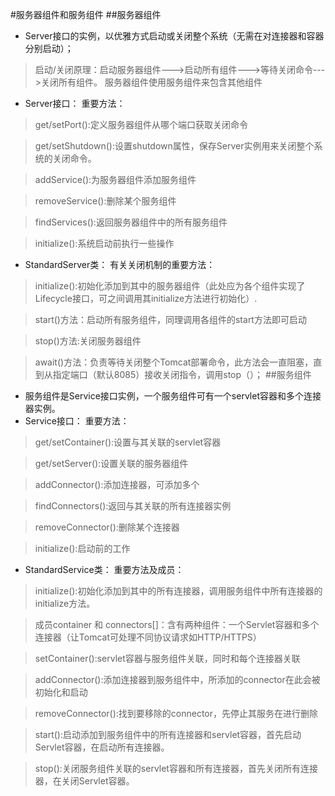 #服务器组件和服务组件
##服务器组件
- Server接口的实例，以优雅方式启动或关闭整个系统（无需在对连接器和容器分别启动）；
>启动/关闭原理：启动服务器组件--->启动所有组件--->等待关闭命令--->关闭所有组件。
>服务器组件使用服务组件来包含其他组件
- Server接口：
重要方法：
>get/setPort():定义服务器组件从哪个端口获取关闭命令

>get/setShutdown():设置shutdown属性，保存Server实例用来关闭整个系统的关闭命令。

>addService():为服务器组件添加服务组件

>removeService():删除某个服务组件

>findServices():返回服务器组件中的所有服务组件

>initialize():系统启动前执行一些操作
- StandardServer类：
有关关闭机制的重要方法：
>initialize():初始化添加到其中的服务器组件（此处应为各个组件实现了Lifecycle接口，可之间调用其initialize方法进行初始化）.

>start()方法：启动所有服务组件，同理调用各组件的start方法即可启动

>stop()方法:关闭服务器组件

>await()方法：负责等待关闭整个Tomcat部署命令，此方法会一直阻塞，直到从指定端口（默认8085）接收关闭指令，调用stop（）；
##服务组件
- 服务组件是Service接口实例，一个服务组件可有一个servlet容器和多个连接器实例。
- Service接口：
重要方法：
>get/setContainer():设置与其关联的servlet容器

>get/setServer():设置关联的服务器组件

>addConnector():添加连接器，可添加多个

>findConnectors():返回与其关联的所有连接器实例

>removeConnector():删除某个连接器

>initialize():启动前的工作
- StandardService类：
重要方法及成员：
>initialize():初始化添加到其中的所有连接器，调用服务组件中所有连接器的initialize方法。

>成员container 和 connectors[]：含有两种组件：一个Servlet容器和多个连接器（让Tomcat可处理不同协议请求如HTTP/HTTPS）

>setContainer():servlet容器与服务组件关联，同时和每个连接器关联

>addConnector():添加连接器到服务组件中，所添加的connector在此会被初始化和启动

>removeConnector():找到要移除的connector，先停止其服务在进行删除

>start():启动添加到服务组件中的所有连接器和servlet容器，首先启动Servlet容器，在启动所有连接器。

>stop():关闭服务组件关联的servlet容器和所有连接器，首先关闭所有连接器，在关闭Servlet容器。
